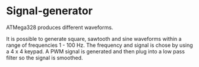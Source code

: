 # Signal-generator
ATMega328 produces different waveforms.

It is possible to generate square, sawtooth and sine waveforms within a range of frequencies 1 - 100 Hz. The frequency and signal is chose by using a 4 x 4 keypad. A PWM signal is generated and then plug into a low pass filter so the signal is smoothed.
